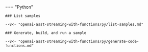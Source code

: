=== "Python"

    ### List samples

    --8<- "openai-asst-streaming-with-functions/py/list-samples.md"

    ### Generate, build, and run a sample

    --8<- "openai-asst-streaming-with-functions/py/generate-code-functions.md"
